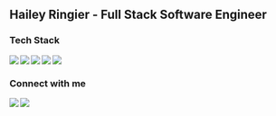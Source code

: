 

## Hailey Ringier - Full Stack Software Engineer


### Tech Stack

<img align="left" atl="react" src="https://img.shields.io/badge/React-20232A?style=for-the-badge&logo=react&logoColor=61DAFB"/>
<img align="left" atl="material-ui" src="https://img.shields.io/badge/Material--UI-0081CB?style=for-the-badge&logo=material-ui&logoColor=white"/>
<img align="left" atl="ruby" src="https://img.shields.io/badge/Ruby-CC342D?style=for-the-badge&logo=ruby&logoColor=white"/>
<img align="left" atl="JS" src="https://img.shields.io/badge/JavaScript-323330?style=for-the-badge&logo=javascript&logoColor=F7DF1E"/>
<img align="left" atl="HTML" src="https://img.shields.io/badge/HTML5-E34F26?style=for-the-badge&logo=html5&logoColor=white"/>

<br/>

### Connect with me

[<img align="left" atl="linkedin" src="https://img.shields.io/badge/linkedin-%230077B5.svg?&style=for-the-badge&logo=linkedin&logoColor=white"/>][LinkedIn]
[<img align="left" atl="youtube" src="https://img.shields.io/badge/YouTube-FF0000?style=for-the-badge&logo=youtube&logoColor=white"/>][Youtube]
  
[LinkedIn]:https://www.linkedin.com/in/hailey-ringier/
[Youtube]:https://www.youtube.com/channel/UCv8YpacxVgL9ShVduwb3Blg?view_as=subscriber


